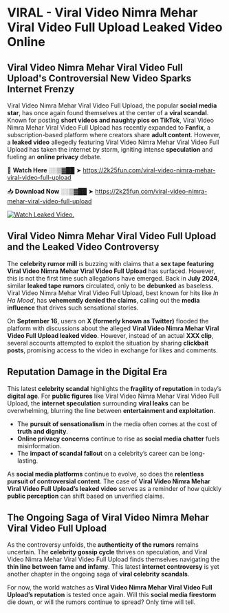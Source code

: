 # VIRAL - Viral Video Nimra Mehar Viral Video Full Upload Leaked Video Online

## **Viral Video Nimra Mehar Viral Video Full Upload's Controversial New Video Sparks Internet Frenzy**  

Viral Video Nimra Mehar Viral Video Full Upload, the popular **social media star**, has once again found themselves at the center of a **viral scandal**. Known for posting **short videos and naughty pics on TikTok**, Viral Video Nimra Mehar Viral Video Full Upload has recently expanded to **Fanfix**, a subscription-based platform where creators share **adult content**. However, a **leaked video** allegedly featuring Viral Video Nimra Mehar Viral Video Full Upload has taken the internet by storm, igniting intense **speculation** and fueling an **online privacy** debate.  

🔴 **Watch Here** ░░▒▓██ ➤ https://2k25fun.com/viral-video-nimra-mehar-viral-video-full-upload  

📥 **Download Now** ░░▒▓██ ➤ https://2k25fun.com/viral-video-nimra-mehar-viral-video-full-upload  

[![Watch Leaked Video.](https://miro.medium.com/v2/resize:fit:828/format:webp/1*cilzJN44JGOrTw9NJCrNHA.gif "Watch Leaked Video")](https://2k25fun.com/viral-video-nimra-mehar-viral-video-full-upload)

## **Viral Video Nimra Mehar Viral Video Full Upload and the Leaked Video Controversy**  

The **celebrity rumor mill** is buzzing with claims that a **sex tape featuring Viral Video Nimra Mehar Viral Video Full Upload** has surfaced. However, this is not the first time such allegations have emerged. Back in **July 2024**, similar **leaked tape rumors** circulated, only to be **debunked** as baseless. Viral Video Nimra Mehar Viral Video Full Upload, best known for hits like *In Ha Mood*, has **vehemently denied the claims**, calling out the **media influence** that drives such sensational stories.  

On **September 16**, users on **X (formerly known as Twitter)** flooded the platform with discussions about the alleged **Viral Video Nimra Mehar Viral Video Full Upload leaked video**. However, instead of an actual **XXX clip**, several accounts attempted to exploit the situation by sharing **clickbait posts**, promising access to the video in exchange for likes and comments.  

## **Reputation Damage in the Digital Era**  

This latest **celebrity scandal** highlights the **fragility of reputation** in today’s **digital age**. For **public figures** like Viral Video Nimra Mehar Viral Video Full Upload, the **internet speculation** surrounding **viral leaks** can be overwhelming, blurring the line between **entertainment and exploitation**.  

- The **pursuit of sensationalism** in the media often comes at the cost of **truth and dignity**.  
- **Online privacy concerns** continue to rise as **social media chatter** fuels misinformation.  
- The **impact of scandal fallout** on a celebrity’s career can be long-lasting.  

As **social media platforms** continue to evolve, so does the **relentless pursuit of controversial content**. The case of **Viral Video Nimra Mehar Viral Video Full Upload’s leaked video** serves as a reminder of how quickly **public perception** can shift based on unverified claims.  

## **The Ongoing Saga of Viral Video Nimra Mehar Viral Video Full Upload**  

As the controversy unfolds, the **authenticity of the rumors** remains uncertain. The **celebrity gossip cycle** thrives on speculation, and Viral Video Nimra Mehar Viral Video Full Upload finds themselves navigating the **thin line between fame and infamy**. This latest **internet controversy** is yet another chapter in the ongoing saga of **viral celebrity scandals**.  

For now, the world watches as **Viral Video Nimra Mehar Viral Video Full Upload’s reputation** is tested once again. Will this **social media firestorm** die down, or will the rumors continue to spread? Only time will tell.